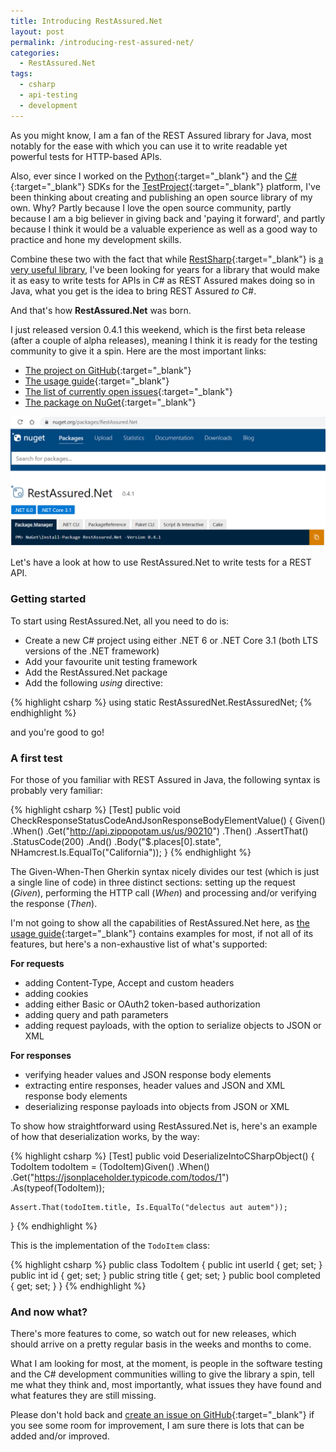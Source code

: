 ```yaml
---
title: Introducing RestAssured.Net
layout: post
permalink: /introducing-rest-assured-net/
categories:
  - RestAssured.Net
tags:
  - csharp
  - api-testing
  - development
---
```

As you might know, I am a fan of the REST Assured library for Java, most notably for the ease with which you can use it to write readable yet powerful tests for HTTP-based APIs.

Also, ever since I worked on the [Python](https://github.com/testproject-io/python-opensdk){:target="_blank"} and the [C#](https://github.com/testproject-io/csharp-opensdk){:target="_blank"} SDKs for the [TestProject](https://testproject.io/){:target="_blank"} platform, I've been thinking about creating and publishing an open source library of my own. Why? Partly because I love the open source community, partly because I am a big believer in giving back and 'paying it forward', and partly because I think it would be a valuable experience as well as a good way to practice and hone my development skills.

Combine these two with the fact that while [RestSharp](https://restsharp.dev/){:target="_blank"} is [a very useful library](/data-driven-testing-in-c-with-nunit-and-restsharp/), I've been looking for years for a library that would make it as easy to write tests for APIs in C# as REST Assured makes doing so in Java, what you get is the idea to bring REST Assured _to_ C#.

And that's how **RestAssured.Net** was born.

I just released version 0.4.1 this weekend, which is the first beta release (after a couple of alpha releases), meaning I think it is ready for the testing community to give it a spin. Here are the most important links:

* [The project on GitHub](https://github.com/basdijkstra/rest-assured-net){:target="_blank"}
* [The usage guide](https://github.com/basdijkstra/rest-assured-net/wiki/Usage-Guide){:target="_blank"}
* [The list of currently open issues](https://github.com/basdijkstra/rest-assured-net/issues){:target="_blank"}
* [The package on NuGet](https://www.nuget.org/packages/RestAssured.Net){:target="_blank"}

![rest_assured_net](/images/blog/rest_assured_net_on_nuget.png "RestAssured.Net on NuGet")

Let's have a look at how to use RestAssured.Net to write tests for a REST API.

### Getting started

To start using RestAssured.Net, all you need to do is:

* Create a new C# project using either .NET 6 or .NET Core 3.1 (both LTS versions of the .NET framework)
* Add your favourite unit testing framework
* Add the RestAssured.Net package
* Add the following _using_ directive:

{% highlight csharp %}
using static RestAssuredNet.RestAssuredNet;
{% endhighlight %}

and you're good to go!

### A first test

For those of you familiar with REST Assured in Java, the following syntax is probably very familiar:

{% highlight csharp %}
[Test]
public void CheckResponseStatusCodeAndJsonResponseBodyElementValue()
{
    Given()
    .When()
        .Get("http://api.zippopotam.us/us/90210")
    .Then()
        .AssertThat()
        .StatusCode(200)
    .And()
        .Body("$.places[0].state", NHamcrest.Is.EqualTo("California"));
}
{% endhighlight %}

The Given-When-Then Gherkin syntax nicely divides our test (which is just a single line of code) in three distinct sections: setting up the request (_Given_), performing the HTTP call (_When_) and processing and/or verifying the response (_Then_).

I'm not going to show all the capabilities of RestAssured.Net here, as [the usage guide](https://github.com/basdijkstra/rest-assured-net/wiki/Usage-Guide){:target="_blank"} contains examples for most, if not all of its features, but here's a non-exhaustive list of what's supported:

**For requests**
* adding Content-Type, Accept and custom headers
* adding cookies
* adding either Basic or OAuth2 token-based authorization
* adding query and path parameters
* adding request payloads, with the option to serialize objects to JSON or XML

**For responses**
* verifying header values and JSON response body elements
* extracting entire responses, header values and JSON and XML response body elements
* deserializing response payloads into objects from JSON or XML

To show how straightforward using RestAssured.Net is, here's an example of how that deserialization works, by the way:

{% highlight csharp %}
[Test]
public void DeserializeIntoCSharpObject()
{
    TodoItem todoItem = (TodoItem)Given()
    .When()
        .Get("https://jsonplaceholder.typicode.com/todos/1")
        .As(typeof(TodoItem));
    
    Assert.That(todoItem.title, Is.EqualTo("delectus aut autem"));
}
{% endhighlight %}

This is the implementation of the `TodoItem` class:

{% highlight csharp %}
public class TodoItem
{
    public int userId { get; set; }
    public int id { get; set; }
    public string title { get; set; }
    public bool completed { get; set; }
}
{% endhighlight %}

### And now what?

There's more features to come, so watch out for new releases, which should arrive on a pretty regular basis in the weeks and months to come.

What I am looking for most, at the moment, is people in the software testing and the C# development communities willing to give the library a spin, tell me what they think and, most importantly, what issues they have found and what features they are still missing.

Please don't hold back and [create an issue on GitHub](https://github.com/basdijkstra/rest-assured-net/issues){:target="_blank"} if you see some room for improvement, I am sure there is lots that can be added and/or improved.